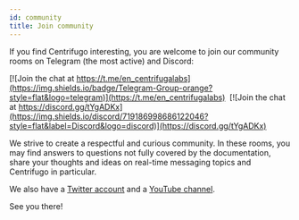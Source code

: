 ```yaml
---
id: community
title: Join community
---
```


If you find Centrifugo interesting, you are welcome to join our community rooms on Telegram (the most active) and Discord:

[![Join the chat at https://t.me/en_centrifugalabs](https://img.shields.io/badge/Telegram-Group-orange?style=flat&logo=telegram)](https://t.me/en_centrifugalabs) &nbsp;[![Join the chat at https://discord.gg/tYgADKx](https://img.shields.io/discord/719186998686122046?style=flat&label=Discord&logo=discord)](https://discord.gg/tYgADKx)

We strive to create a respectful and curious community. In these rooms, you may find answers to questions not fully covered by the documentation, share your thoughts and ideas on real-time messaging topics and Centrifugo in particular.

We also have a [Twitter account](https://twitter.com/centrifugalabs) and a [YouTube channel](https://www.youtube.com/channel/UCdQmdbYM5pzqrrRFmt6KA1Q).

See you there!
